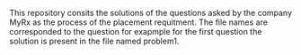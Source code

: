 This repository consits the solutions of the questions asked by the company MyRx as the process of the placement requitment. 
The file names are corresponded to the question for exapmple for the first question the solution is present in the file named problem1.